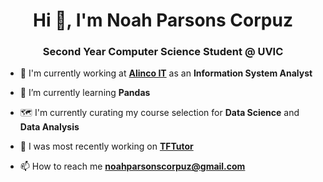 <h1 align="center">Hi 👋, I'm Noah Parsons Corpuz</h1>
<h3 align="center">Second Year Computer Science Student @ UVIC</h3>

- 👔 I'm currently working at [**Alinco IT**](https://www.alincoit.com/) as an **Information System Analyst**

- 🌱 I’m currently learning **Pandas**

- 🗺️ I'm currently curating my course selection for **Data Science** and **Data Analysis**

- 🔭 I was most recently working on [**TFTutor**](https://github.com/noahparsonscorpuz/TFTutor)

- 📫 How to reach me **noahparsonscorpuz@gmail.com**
